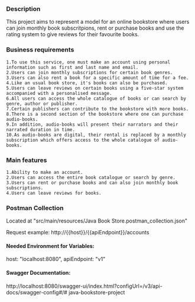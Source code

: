 <h3>Description</h3>
This project aims to represent a model for an online bookstore where users can join monthly book subscritpions, rent or
purchase books and use the rating system to give reviews for their favourite books.

<h3>Business requirements</h3>

    1.To use this service, one must make an account using personal information such as first and last name and email.
    2.Users can join monthly subscriptions for certain book genres.
    3.Users can also rent a book for a specific amount of time for a fee.
    4.Like an usual book store, it's books can also be purchased.
    5.Users can leave reviews on certain books using a five-star system accompanied with a personalised message.
    6.All users can access the whole catalogue of books or can search by genre, author or publisher.
    7.Certain publishers can contribute to the bookstore with more books.
    8.There is a second section of the bookstore where one can purchase audio-books.
    9.In addition, audio-books will present their narrators and their narrated duration in time.
    10.As audio-books are digital, their rental is replaced by a monthly subscription which offers access to the whole catalogue of audio-books.

<h3>Main features</h3>

    1.Ability to make an account.
    2.Users can access the entire book catalogue or search by genre.
    3.Users can rent or purchase books and can also join monthly book subscriptions.
    4.Users can leave reviews for books.

<h3>Postman Collection</h3>

Located at "src/main/resources/Java Book Store.postman_collection.json"

Request example: http://{{host}}/{{apiEndpoint}}/accounts

<h4>Needed Environment for Variables:</h4>

host: "localhost:8080", apiEndpoint: "v1"

<h4>Swagger Documentation:</h4>

http://localhost:8080/swagger-ui/index.html?configUrl=/v3/api-docs/swagger-config#/#   j a v a - b o o k s t o r e - p r o j e c t  
 